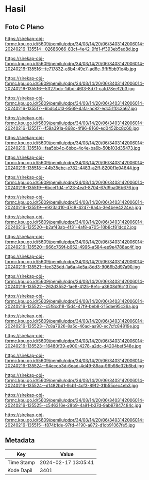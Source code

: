 # Hasil

## Foto C Plano

https://sirekap-obj-formc.kpu.go.id/5609/pemilu/pdpr/34/03/14/20/06/3403142006014-20240216-135514--02686066-83cf-4e42-9fd1-ff393eb5ad8d.jpg

https://sirekap-obj-formc.kpu.go.id/5609/pemilu/pdpr/34/03/14/20/06/3403142006014-20240216-135516--fe717832-e8b4-49e7-ad6e-9fff5bb91e4b.jpg

https://sirekap-obj-formc.kpu.go.id/5609/pemilu/pdpr/34/03/14/20/06/3403142006014-20240216-135516--5ff27bdc-1dbd-46f3-8d7f-cafd78ee12b3.jpg

https://sirekap-obj-formc.kpu.go.id/5609/pemilu/pdpr/34/03/14/20/06/3403142006014-20240216-135517--6bdc4c13-9569-4afa-ac82-edc51f0c3a67.jpg

https://sirekap-obj-formc.kpu.go.id/5609/pemilu/pdpr/34/03/14/20/06/3403142006014-20240216-135517--f59a391a-868c-4f96-8160-ed0452bc8c60.jpg

https://sirekap-obj-formc.kpu.go.id/5609/pemilu/pdpr/34/03/14/20/06/3403142006014-20240216-135518--faa5bb4c-6bbc-4c4e-ba6b-50b103d35473.jpg

https://sirekap-obj-formc.kpu.go.id/5609/pemilu/pdpr/34/03/14/20/06/3403142006014-20240216-135518--44b35ebc-e782-4483-a2ff-8200f1e04644.jpg

https://sirekap-obj-formc.kpu.go.id/5609/pemilu/pdpr/34/03/14/20/06/3403142006014-20240216-135519--6bcef1d4-e123-4ea1-8704-67d9ba06b676.jpg

https://sirekap-obj-formc.kpu.go.id/5609/pemilu/pdpr/34/03/14/20/06/3403142006014-20240216-135519--e923ad10-d7c8-4247-9a4a-3e4bee4224ea.jpg

https://sirekap-obj-formc.kpu.go.id/5609/pemilu/pdpr/34/03/14/20/06/3403142006014-20240216-135520--b2af43ab-4f31-4af8-a705-10b8cf81dcd2.jpg

https://sirekap-obj-formc.kpu.go.id/5609/pemilu/pdpr/34/03/14/20/06/3403142006014-20240216-135520--966c769f-b652-4995-a584-ee9e4788ac4f.jpg

https://sirekap-obj-formc.kpu.go.id/5609/pemilu/pdpr/34/03/14/20/06/3403142006014-20240216-135521--fec325dd-1a6a-4e5a-8dd3-9066b2d97a90.jpg

https://sirekap-obj-formc.kpu.go.id/5609/pemilu/pdpr/34/03/14/20/06/3403142006014-20240216-135522--262d3552-1ae8-4125-8e1c-a3608df6c137.jpg

https://sirekap-obj-formc.kpu.go.id/5609/pemilu/pdpr/34/03/14/20/06/3403142006014-20240216-135522--c5f8cd18-15d4-47f9-beb8-215dae95c36a.jpg

https://sirekap-obj-formc.kpu.go.id/5609/pemilu/pdpr/34/03/14/20/06/3403142006014-20240216-135523--7c8a7926-8a5c-46ad-aa90-ec7cfc84819e.jpg

https://sirekap-obj-formc.kpu.go.id/5609/pemilu/pdpr/34/03/14/20/06/3403142006014-20240216-135523--16480f39-e900-4278-a2dc-d4204bef548e.jpg

https://sirekap-obj-formc.kpu.go.id/5609/pemilu/pdpr/34/03/14/20/06/3403142006014-20240216-135524--94eccb3d-6ead-4d49-89aa-96b98e32b6bd.jpg

https://sirekap-obj-formc.kpu.go.id/5609/pemilu/pdpr/34/03/14/20/06/3403142006014-20240216-135524--d1482bd1-9cb1-4cf3-89f2-31b55cec4eb3.jpg

https://sirekap-obj-formc.kpu.go.id/5609/pemilu/pdpr/34/03/14/20/06/3403142006014-20240216-135525--c546316e-28b9-4a91-b37d-9ab97847484c.jpg

https://sirekap-obj-formc.kpu.go.id/5609/pemilu/pdpr/34/03/14/20/06/3403142006014-20240216-135515--f874b1de-97fd-4190-a872-d1cb91067fe5.jpg


## Metadata

| Key        | Value               |
| ---------- | ------------------- |
| Time Stamp | 2024-02-17 13:05:41 |
| Kode Dapil | 3401                |



